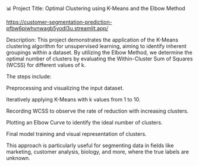 📊 Project Title: Optimal Clustering using K-Means and the Elbow Method



https://customer-segmentation-prediction-pfbw6piwhvnwagb5yodl3u.streamlit.app/




Description:
This project demonstrates the application of the K-Means clustering algorithm for unsupervised learning, aiming to identify inherent groupings within a dataset. By utilizing the Elbow Method, we determine the optimal number of clusters by evaluating the Within-Cluster Sum of Squares (WCSS) for different values of k.

The steps include:

Preprocessing and visualizing the input dataset.

Iteratively applying K-Means with k values from 1 to 10.

Recording WCSS to observe the rate of reduction with increasing clusters.

Plotting an Elbow Curve to identify the ideal number of clusters.

Final model training and visual representation of clusters.

This approach is particularly useful for segmenting data in fields like marketing, customer analysis, biology, and more, where the true labels are unknown.
